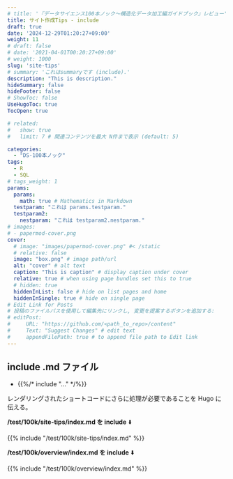 ```yaml
---
# title: '『データサイエンス100本ノック～構造化データ加工編ガイドブック』レビュー'
title: サイト作成Tips - include
draft: true
date: '2024-12-29T01:20:27+09:00'
weight: 11
# draft: false
# date: '2021-04-01T00:20:27+09:00'
# weight: 1000
slug: 'site-tips'
# summary: 'これはsummaryです (include).'
description: "This is description."
hideSummary: false
hideFooter: false
# ShowToc: false
UseHugoToc: true
TocOpen: true

# related:
#   show: true
#   limit: 7 # 関連コンテンツを最大 N件まで表示 (default: 5)

categories: 
  - "DS-100本ノック"
tags: 
  - R
  - SQL
# tags_weight: 1
params:
  params:
    math: true # Mathematics in Markdown
  testparam: "これは params.testparam."
  testparam2: 
    nestparam: "これは testparam2.nestparam."
# images:
# - papermod-cover.png
cover:
  # image: "images/papermod-cover.png" #< /static
  # relative: false
  image: "box.png" # image path/url
  alt: "cover" # alt text
  caption: "This is caption" # display caption under cover
  relative: true # when using page bundles set this to true
  # hidden: true
  hiddenInList: false # hide on list pages and home
  hiddenInSingle: true # hide on single page
# Edit Link for Posts
# 投稿のファイルパスを使用して編集先にリンクし, 変更を提案するボタンを追加する: 
# editPost:
#     URL: "https://github.com/<path_to_repo>/content"
#     Text: "Suggest Changes" # edit text
#     appendFilePath: true # to append file path to Edit link
---
```


## include .md ファイル

- {{%/* include "..." */%}}

レンダリングされたショートコードにさらに処理が必要であることを Hugo に伝える。

<!--more-->

**/test/100k/site-tips/index.md を include** ⬇️

{{% include "/test/100k/site-tips/index.md" %}}

**/test/100k/overview/index.md を include** ⬇️

{{% include "/test/100k/overview/index.md" %}}
